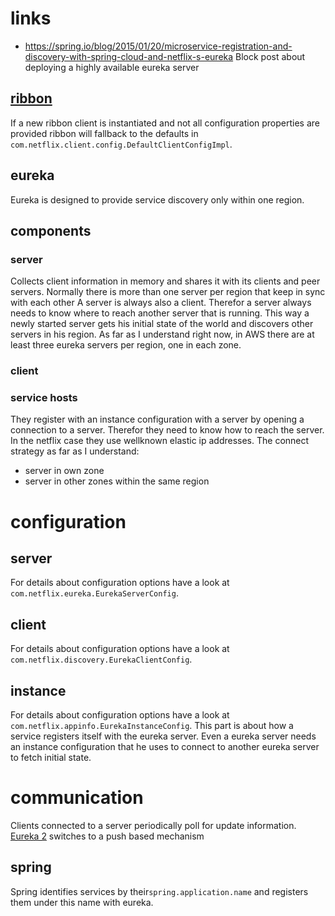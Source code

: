 # links #
- https://spring.io/blog/2015/01/20/microservice-registration-and-discovery-with-spring-cloud-and-netflix-s-eureka
  Block post about deploying a highly available eureka server

## [ribbon][ribbon-doc] ##
[ribbon-doc]: https://github.com/Netflix/ribbon/wiki/Getting-Started
If a new ribbon client is instantiated and not all configuration properties are provided ribbon will fallback to the defaults in `com.netflix.client.config.DefaultClientConfigImpl`.

## eureka ##

Eureka is designed to provide service discovery only within one region.

## components ##
### server ###
Collects client information in memory and shares it with its clients and peer servers.
Normally there is more than one server per region that keep in sync with each other
A server is always also a client. Therefor a server always needs to know where to reach another server that is running.
This way a newly started server gets his initial state of the world and discovers other servers in his region.
As far as I understand right now, in AWS there are at least three eureka servers per region, one in each zone.
### client ###


### service hosts ###
They register with an instance configuration with a server by opening a connection to a server.
Therefor they need to know how to reach the server. In the netflix case  they use wellknown elastic ip addresses.
The connect strategy as far as I understand:
- server in own zone
- server in other zones within the same region


# configuration #

## server ##
For details about configuration options have a look at `com.netflix.eureka.EurekaServerConfig`.

## client ##
For details about configuration options have a look at `com.netflix.discovery.EurekaClientConfig`.

## instance ##
For details about configuration options have a look at `com.netflix.appinfo.EurekaInstanceConfig`.
This part is about how a service registers itself with the eureka server.
Even a eureka server needs an instance configuration that he uses to connect to another eureka server to fetch initial state.


# communication #
Clients connected to a server periodically poll for update information. [Eureka 2] switches to a push based mechanism

[eureka 2]: https://github.com/Netflix/eureka/wiki/Eureka-2.0-Motivations

## spring ##
Spring identifies services by their`spring.application.name` and registers them under this name with eureka.